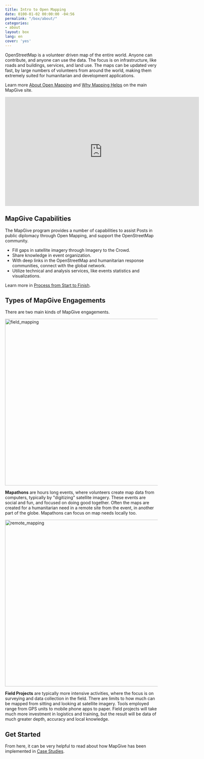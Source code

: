 ```yaml
---
title: Intro to Open Mapping
date: 0100-01-02 00:00:00 -04:56
permalink: "/box/about/"
categories:
- about
layout: box
lang: en
cover: 'yes'
---
```


OpenStreetMap is a volunteer driven map of the entire world. Anyone can contribute, and anyone can use the data. The focus is on infrastructure, like roads and buildings, services, and land use. The maps can be updated very fast, by large numbers of volunteers from around the world, making them extremely suited for humanitarian and development applications.

Learn more [About Open Mapping]({{site.baseurl}}/about-open-mapping/) and [Why Mapping Helps]({{site.baseurl}}/why-map/) on the main MapGive site.

<iframe width="640" height="360" src="https://www.youtube.com/embed/C175zW8-6j8" frameborder="0" allowfullscreen></iframe>

## MapGive Capabilities

The MapGive program provides a number of capabilities to assist Posts in public diplomacy through Open Mapping, and support the OpenStreetMap community. 

* Fill gaps in satellite imagery through Imagery to the Crowd. 
* Share knowledge in event organization.
* With deep links in the OpenStreetMap and humanitarian response communities, connect with the global network.
* Utilize technical and analysis services, like events statistics and visualizations.

Learn more in [Process from Start to Finish](#resources&start-to-finish).

## Types of MapGive Engagements

There are two main kinds of MapGive engagements. 

<img src="{{site.baseurl}}/assets/img/washington_dc_remote_mapping.png" alt="field_mapping" width="550px">

**Mapathons** are hours long events, where volunteers create map data from computers, typically by "digitizing" satellite imagery. These events are social and fun, and focused on doing good together. Often the maps are created for a humanitarian need in a remote site from the event, in another part of the globe. Mapathons can focus on map needs locally too.

<img src="{{site.baseurl}}/assets/img/piura_field_mapping.png" alt="remote_mapping" width="550px">

**Field Projects** are typically more intensive activities, where the focus is on surveying and data collection in the field. There are limits to how much can be mapped from sitting and looking at satellite imagery. Tools employed range from GPS units to mobile phone apps to paper. Field projects will take much more investment in logistics and training, but the result will be data of much greater depth, accuracy and local knowledge.

## Get Started 

From here, it can be very helpful to read about how MapGive has been implemented in <a class="page_link" href="#cases">Case Studies</a>.
